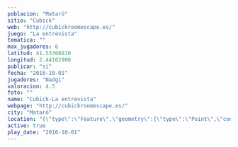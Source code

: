 ```yaml
---
poblacion: "Mataró"
sitio: "Cubick"
web: "http://cubickroomescape.es/"
juego: "La entrevista"
tematica: ""
max_jugadores: 6
latitud: 41.53308910
longitud: 2.44102900
publicar: "si"
fecha: "2016-10-01"
jugadores: "Nadgi"
valoracion: 4.5
foto: ""
name: "Cubick-La entrevista"
webpage: "http://cubickroomescape.es/"
city: "Mataró"
location: "{\"type\":\"Feature\",\"geometry\":{\"type\":\"Point\",\"coordinates\":[\"41,53308910\",\"2,44102900\"]}}"
active: true
play_date: "2016-10-01"
---
```

